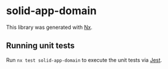 # solid-app-domain

This library was generated with [Nx](https://nx.dev).

## Running unit tests

Run `nx test solid-app-domain` to execute the unit tests via [Jest](https://jestjs.io).
